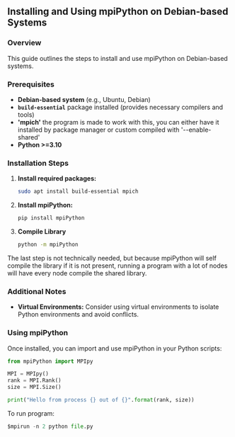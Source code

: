 ## Installing and Using mpiPython on Debian-based Systems

### Overview
This guide outlines the steps to install and use mpiPython on Debian-based systems.

### Prerequisites
* **Debian-based system** (e.g., Ubuntu, Debian)
* **`build-essential`** package installed (provides necessary compilers and tools)
* **'mpich'** the program is made to work with this, you can either have it installed by package manager or custom compiled with '--enable-shared'
* **Python >=3.10**

### Installation Steps
1. **Install required packages:**
   ```bash
   sudo apt install build-essential mpich
   ```
2. **Install mpiPython:**
   ```bash
   pip install mpiPython
   ```
3. **Compile Library**
   ```bash
   python -m mpiPython
   ```
The last step is not technically needed, but because mpiPython will self compile the library if it is not present, running a program with a lot of nodes will have every node compile the shared library.

### Additional Notes
* **Virtual Environments:** Consider using virtual environments to isolate Python environments and avoid conflicts.

### Using mpiPython
Once installed, you can import and use mpiPython in your Python scripts:

```python
from mpiPython import MPIpy

MPI = MPIpy()
rank = MPI.Rank()
size = MPI.Size()

print("Hello from process {} out of {}".format(rank, size))
```

To run program:
```python
$mpirun -n 2 python file.py
```
